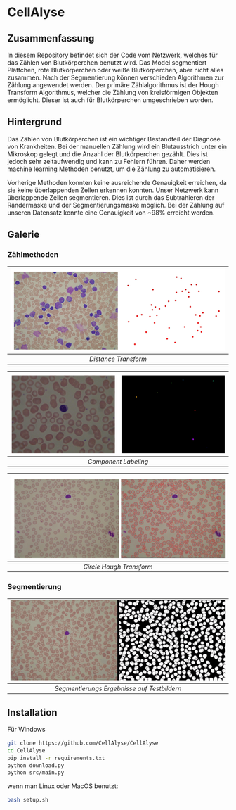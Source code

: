 # CellAlyse

## Zusammenfassung
In diesem Repository befindet sich der Code vom Netzwerk, welches für das Zählen von Blutkörperchen benutzt wird.
Das Model segmentiert Plättchen, rote Blutkörperchen oder weiße Blutkörperchen, aber nicht alles zusammen.
Nach der Segmentierung können verschieden Algorithmen zur Zählung angewendet werden. Der primäre
Zählalgorithmus ist der Hough Transform Algorithmus, welcher die Zählung von kreisförmigen Objekten ermöglicht.
Dieser ist auch für Blutkörperchen umgeschrieben worden.

## Hintergrund
Das Zählen von Blutkörperchen ist ein wichtiger Bestandteil der Diagnose von Krankheiten. Bei der manuellen Zählung
wird ein Blutausstrich unter ein Mikroskop gelegt und die Anzahl der Blutkörperchen gezählt. Dies ist jedoch sehr zeitaufwendig
und kann zu Fehlern führen. Daher werden machine learning Methoden benutzt, um die Zählung zu automatisieren.

Vorherige Methoden konnten keine ausreichende Genauigkeit erreichen, da sie keine überlappenden Zellen erkennen konnten.
Unser Netzwerk kann überlappende Zellen segmentieren. Dies ist durch das Subtrahieren der Rändermaske und der Segmentierungsmaske möglich.
Bei der Zählung auf unseren Datensatz konnte eine Genauigkeit von ~98% erreicht werden.


## Galerie
### Zählmethoden

| ![Distance Transform](images/1.png)|
| :---: |
| *Distance Transform* |

| ![Component Labeling](images/2.png) |
| :---: |
| *Component Labeling* |

| ![Circle Hough Transform](images/3.png) |
| :---: |
| *Circle Hough Transform* |

### Segmentierung
| ![Segmentierung](images/results_on_few_test.gif) |
| :---: |
| *Segmentierungs Ergebnisse auf Testbildern* |

## Installation

Für Windows
```bash
git clone https://github.com/CellAlyse/CellAlyse
cd CellAlyse
pip install -r requirements.txt
python download.py
python src/main.py
```
wenn man Linux oder MacOS benutzt:
```bash
bash setup.sh
```

